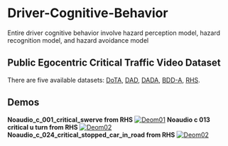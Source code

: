 # Driver-Cognitive-Behavior
Entire driver cognitive behavior involve hazard perception model, hazard recognition model, and hazard avoidance model

## Public Egocentric Critical Traffic Video Dataset
There are five available datasets:
[DoTA](https://github.com/MoonBlvd/Detection-of-Traffic-Anomaly),
[DAD](https://github.com/smallcorgi/Anticipating-Accidents),
[DADA](https://github.com/JWFangit/LOTVS-DADA),
[BDD-A](https://github.com/pascalxia/driver_attention_prediction),
[RHS](https://osf.io/uq6pc/).

## Demos
**Noaudio_c_001_critical_swerve from RHS**
[![Deom01](https://res.cloudinary.com/marcomontalbano/image/upload/v1609750229/video_to_markdown/images/youtube--Zc2-Px4yHsE-c05b58ac6eb4c4700831b2b3070cd403.jpg)](https://www.youtube.com/watch?v=Zc2-Px4yHsE "Deom01")
**Noaudio c 013 critical u turn  from RHS**
[![Deom02](https://res.cloudinary.com/marcomontalbano/image/upload/v1609750415/video_to_markdown/images/youtube--9oLCH2TtUKg-c05b58ac6eb4c4700831b2b3070cd403.jpg)](https://www.youtube.com/watch?v=9oLCH2TtUKg "Deom02")
**Noaudio_c_024_critical_stopped_car_in_road from RHS**
[![Deom02](https://res.cloudinary.com/marcomontalbano/image/upload/v1609750645/video_to_markdown/images/youtube--cenFvJkTCQY-c05b58ac6eb4c4700831b2b3070cd403.jpg)](https://www.youtube.com/watch?v=cenFvJkTCQY "Deom02")
